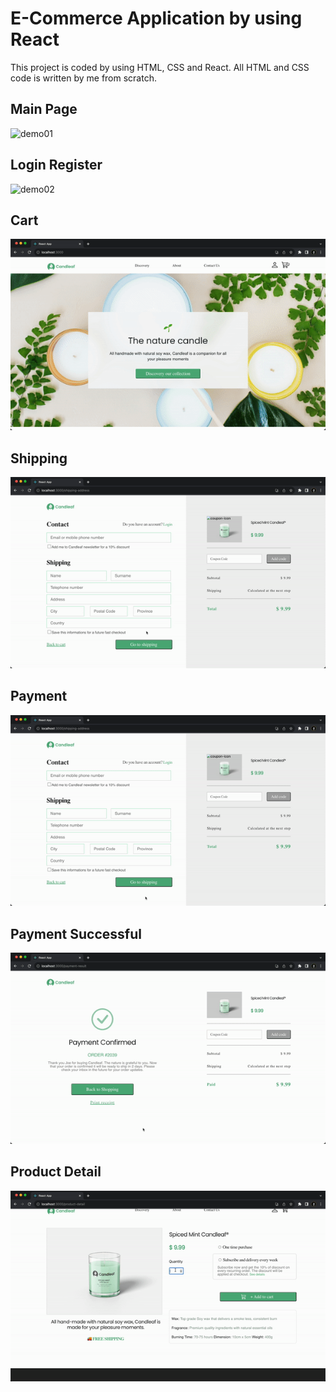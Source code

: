 # E-Commerce Application by using React

<p>This project is coded by using HTML, CSS and React. All HTML and CSS code is written by me from scratch.</p>

<h2>Main Page</h2>
<img src="./demo/demo01.gif"  alt="demo01" />
<br />
<h2>Login Register</h2>
<img src="./demo/demo02.gif"  alt="demo02"/>
<br />
<h2>Cart</h2>
<img src="./demo/demo03.gif"  alt="demo03"/>
<br />
<h2>Shipping</h2>
<img src="./demo/demo04.gif"  alt="demo04"/>
<br />
<h2>Payment</h2>
<img src="./demo/demo05.gif"  alt="demo05"/>
<br />
<h2>Payment Successful</h2>
<img src="./demo/demo06.gif"  alt="demo06"/>
<br />
<h2>Product Detail</h2>
<img src="./demo/demo07.gif"  alt="demo07"/>
<br />


